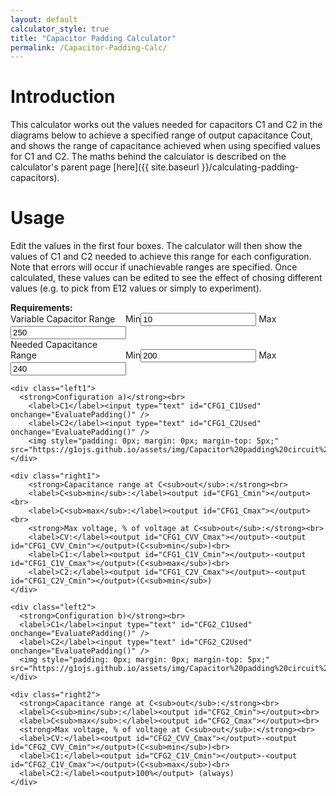 ```yaml
---
layout: default
calculator_style: true
title: "Capacitor Padding Calculator"
permalink: /Capacitor-Padding-Calc/
---
```

# Introduction
This calculator works out the values needed for capacitors C1 and C2 in the diagrams below to achieve a specified range of output capacitance Cout, and shows the range of capacitance achieved when using specified values for C1 and C2. The maths behind the calculator is described on the calculator's parent page [here]({{ site.baseurl }}/calculating-padding-capacitors).

# Usage
Edit the values in the first four boxes. The calculator will then show the values of C1 and C2 needed to achieve this range for each configuration. Note that errors will occur if unachievable ranges are specified. Once calculated, these values can be edited to see the effect of chosing different values (e.g. to pick from E12 values or simply to experiment).

<html>
<style type="text/css">
  
.calcblock {
  display: grid;
  grid-template-areas:
  'top1  top1'
  'left1 right1'
  'left2 right2';
  grid-template-columns: 1fr 1.7fr;
  grid-gap: 5px;
  background-color: #2196F3;
  padding: 5px;
}

.calcblock > div {
  background-color: rgba(255, 255, 255, 0.8);
  padding: 5px;
}

.left1 { grid-area: left1; }
.right1 { grid-area: right1; }
.left2 { grid-area: left2; }
.right2 { grid-area: right2; }
.top1 { grid-area: top1; }

input {
    margin-left: 0px;
    margin-right: 0px;
    width: 40px;
}

label {
    display: inline-block;
    margin-left: 0px;
    margin-right: 2px;
    width: 40px;
    text-align: right;
}

output {
    display: inline-block;
    margin-left: 0px;
    margin-right: 5px;
    width: 35px;
    text-align: right;
}

</style>

<body onload="CalcPadding()">

<div class="calcblock">
    <div class="top1">
      <strong>Requirements:</strong>
      <br><span style="display: inline-block; width: 180px;"> Variable Capacitor Range </span>
      <label>Min</label><input type="text" id="Alpha" value="10" onchange="CalcPadding()" />
      <label>Max</label><input type="text" id="Beta" value="250" onchange="CalcPadding()" />
      <br><span style="display: inline-block; width: 180px;">Needed Capacitance Range</span>
      <label>Min</label><input type="text" id="Ca" value="200" onchange="CalcPadding()" />
      <label>Max</label><input type="text" id="Cb" value="240" onchange="CalcPadding()" />
    </div>

    <div class="left1">
      <strong>Configuration a)</strong><br>
        <label>C1</label><input type="text" id="CFG1_C1Used" onchange="EvaluatePadding()" />
        <label>C2</label><input type="text" id="CFG1_C2Used" onchange="EvaluatePadding()" />
        <img style="padding: 0px; margin: 0px; margin-top: 5px;" src="https://g1ojs.github.io/assets/img/Capacitor%20padding%20circuit%201.png"/>
    </div>

    <div class="right1">
        <strong>Capacitance range at C<sub>out</sub>:</strong><br>
        <label>C<sub>min</sub>:</label><output id="CFG1_Cmin"></output><br>
        <label>C<sub>max</sub>:</label><output id="CFG1_Cmax"></output><br>
        <strong>Max voltage, % of voltage at C<sub>out</sub>:</strong><br>
        <label>CV:</label><output id="CFG1_CVV_Cmax"></output>-<output id="CFG1_CVV_Cmin"></output>(C<sub>min</sub>)<br>
        <label>C1:</label><output id="CFG1_C1V_Cmin"></output>-<output id="CFG1_C1V_Cmax"></output>(C<sub>max</sub>)<br>
        <label>C2:</label><output id="CFG1_C2V_Cmax"></output>-<output id="CFG1_C2V_Cmin"></output>(C<sub>min</sub>)
    </div>

    <div class="left2">
      <strong>Configuration b)</strong><br>
      <label>C1</label><input type="text" id="CFG2_C1Used" onchange="EvaluatePadding()" />
      <label>C2</label><input type="text" id="CFG2_C2Used" onchange="EvaluatePadding()" />
      <img style="padding: 0px; margin: 0px; margin-top: 5px;" src="https://g1ojs.github.io/assets/img/Capacitor%20padding%20circuit%202.png"/>
    </div>

    <div class="right2">
      <strong>Capacitance range at C<sub>out</sub>:</strong><br>
      <label>C<sub>min</sub>:</label><output id="CFG2_Cmin"></output><br>
      <label>C<sub>max</sub>:</label><output id="CFG2_Cmax"></output><br>
      <strong>Max voltage, % of voltage at C<sub>out</sub>:</strong><br>
      <label>CV:</label><output id="CFG2_CVV_Cmax"></output>-<output id="CFG2_CVV_Cmin"></output>(C<sub>min</sub>)<br>
      <label>C1:</label><output id="CFG2_C1V_Cmin"></output>-<output id="CFG2_C1V_Cmax"></output>(C<sub>max</sub>)<br>
      <label>C2:</label><output>100%</output> (always)
    </div>

</div>
    
</body>

<script>


function CalcPadding() {

//Calculate required C1 and C2 from input values

//Get input parameters
    Alpha = Number(document.getElementById("Alpha").value);
    Beta = Number(document.getElementById("Beta").value);
    Ca = Number(document.getElementById("Ca").value);
    Cb = Number(document.getElementById("Cb").value);

//C1 and C2 for config a)
    aa=1/Ca-1/Cb;
    bb=aa*Alpha + aa*Beta;
    cc=aa*Alpha*Beta + Alpha - Beta;
    CFG1_C2=(-bb+Math.sqrt(bb*bb-4*aa*cc))/(2*aa)
    CFG1_C1=1/(1/Cb-1/(CFG1_C2+Beta))

//C1 and C2 for config b)
    aa=Cb-Ca+Alpha-Beta;
    bb=(Cb-Ca)*(Alpha+Beta);
    cc=Alpha*Beta*(Cb-Ca);
    CFG2_C1=(-bb-Math.sqrt(bb*bb-4*aa*cc))/(2*aa)
    CFG2_C2=Cb-1/(1/CFG2_C1+1/Beta)

// Write C1 and C2 for config a)
 //   document.getElementById("CFG1_C1Req").value = CFG1_C1.toString();
//    document.getElementById("CFG1_C2Req").value = CFG1_C2.toString();
    document.getElementById("CFG1_C1Used").value = Math.max(0,Math.round(CFG1_C1)).toString();
    document.getElementById("CFG1_C2Used").value = Math.max(0,Math.round(CFG1_C2)).toString();

// Write C1 and C2 for config a)
//    document.getElementById("CFG2_C1Req").value = CFG2_C1.toString();
//    document.getElementById("CFG2_C2Req").value = CFG2_C2.toString();
    document.getElementById("CFG2_C1Used").value = Math.max(0,Math.round(CFG2_C1)).toString();
    document.getElementById("CFG2_C2Used").value = Math.max(0,Math.round(CFG2_C2)).toString();

// Call to write resulting values
    EvaluatePadding()
}

function EvaluatePadding() {
//Calculate output capacitance range from used C1 and C2

//Get all circuit capacitance values
    Alpha = Number(document.getElementById("Alpha").value);
    Beta = Number(document.getElementById("Beta").value);
    CFG1_C1Used = Number(document.getElementById("CFG1_C1Used").value);
    CFG1_C2Used = Number(document.getElementById("CFG1_C2Used").value);
    CFG2_C1Used = Number(document.getElementById("CFG2_C1Used").value);
    CFG2_C2Used = Number(document.getElementById("CFG2_C2Used").value);

//Min and Max capacitance for config a)
    CFG1_Cmin=1/(1/CFG1_C1Used+1/(CFG1_C2Used+Alpha));
    CFG1_Cmax=1/(1/CFG1_C1Used+1/(CFG1_C2Used+Beta));	
    document.getElementById("CFG1_Cmin").value = Math.round(CFG1_Cmin).toString();
    document.getElementById("CFG1_Cmax").value = Math.round(CFG1_Cmax).toString();

//Min and Max capacitance for config b)
    CFG2_Cmin=CFG2_C2Used+1/(1/CFG2_C1Used+1/Alpha);
    CFG2_Cmax=CFG2_C2Used+1/(1/CFG2_C1Used+1/Beta);
    document.getElementById("CFG2_Cmin").value = Math.round(CFG2_Cmin).toString();
    document.getElementById("CFG2_Cmax").value = Math.round(CFG2_Cmax).toString();


// Max voltages across capacitors
    CFG1_C1V_Cmin=CFG1_Cmin/CFG1_C1Used
    CFG1_C1V_Cmax=CFG1_Cmax/CFG1_C1Used
    CFG1_CVV_Cmin=CFG1_Cmin/(Alpha+CFG1_C2Used)
    CFG1_CVV_Cmax=CFG1_Cmax/(Beta+CFG1_C2Used)
    
    CFG2_C1V_Cmin=(CFG2_Cmin-CFG2_C2Used)/CFG2_C1Used
    CFG2_C1V_Cmax=(CFG2_Cmax-CFG2_C2Used)/CFG2_C1Used
    CFG2_CVV_Cmin=1-(CFG2_Cmin-CFG2_C2Used)/CFG2_C1Used
    CFG2_CVV_Cmax=1-(CFG2_Cmax-CFG2_C2Used)/CFG2_C1Used
   
   
    document.getElementById("CFG1_C1V_Cmin").value = CFG1_C1V_Cmin.toLocaleString(undefined,{style: 'percent', minimumFractionDigits:0});    
    document.getElementById("CFG1_C1V_Cmax").value = CFG1_C1V_Cmax.toLocaleString(undefined,{style: 'percent', minimumFractionDigits:0});
    document.getElementById("CFG1_CVV_Cmin").value = CFG1_CVV_Cmin.toLocaleString(undefined,{style: 'percent', minimumFractionDigits:0});
    document.getElementById("CFG1_CVV_Cmax").value = CFG1_CVV_Cmax.toLocaleString(undefined,{style: 'percent', minimumFractionDigits:0});
    document.getElementById("CFG1_C2V_Cmin").value = CFG1_CVV_Cmin.toLocaleString(undefined,{style: 'percent', minimumFractionDigits:0});
    document.getElementById("CFG1_C2V_Cmax").value = CFG1_CVV_Cmax.toLocaleString(undefined,{style: 'percent', minimumFractionDigits:0});
    
    document.getElementById("CFG2_C1V_Cmin").value = CFG2_C1V_Cmin.toLocaleString(undefined,{style: 'percent', minimumFractionDigits:0});
    document.getElementById("CFG2_C1V_Cmax").value = CFG2_C1V_Cmax.toLocaleString(undefined,{style: 'percent', minimumFractionDigits:0});
    document.getElementById("CFG2_CVV_Cmin").value = CFG2_CVV_Cmin.toLocaleString(undefined,{style: 'percent', minimumFractionDigits:0});    
    document.getElementById("CFG2_CVV_Cmax").value = CFG2_CVV_Cmax.toLocaleString(undefined,{style: 'percent', minimumFractionDigits:0});
    
 
}

</script>
</html>
